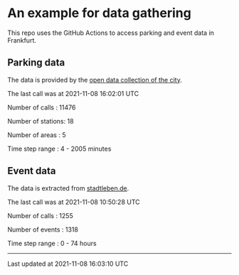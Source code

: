 # An example for data gathering

This repo uses the GitHub Actions to access parking and event data in Frankfurt.

## Parking data
The data is provided by the [open data collection of the city](https://www.offenedaten.frankfurt.de/).

The last call was at 2021-11-08 16:02:01 UTC

Number of calls   : 11476

Number of stations:    18

Number of areas   :     5

Time step range   :     4 -  2005 minutes


## Event data
The data is extracted from [stadtleben.de](https://stadtleben.de/frankfurt/).

The last call was at 2021-11-08 10:50:28 UTC

Number of calls   : 1255

Number of events  : 1318

Time step range   :    0 -   74 hours


----

Last updated at 2021-11-08 16:03:10 UTC
